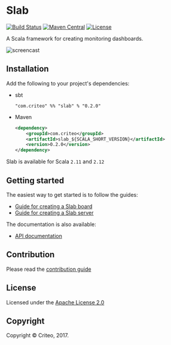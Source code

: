 # Slab

[![Build Status](https://travis-ci.org/criteo/slab.svg?branch=master)](https://travis-ci.org/criteo/slab)
[![Maven Central](https://maven-badges.herokuapp.com/maven-central/com.criteo/slab_2.12/badge.svg)](https://maven-badges.herokuapp.com/maven-central/com.criteo/slab_2.12)
[![License](https://img.shields.io/badge/License-Apache%202.0-blue.svg)](https://opensource.org/licenses/Apache-2.0)


A Scala framework for creating monitoring dashboards.

![screencast](https://criteo.github.io/slab/public/slab.gif)

## Installation

Add the following to your project's dependencies:

- sbt

    `"com.criteo" %% "slab" % "0.2.0"`

- Maven

    ```xml
    <dependency>
        <groupId>com.criteo</groupId>
        <artifactId>slab_${SCALA_SHORT_VERSION}</artifactId>
        <version>0.2.0</version>
    </dependency>
    ```

Slab is available for Scala `2.11` and `2.12`

## Getting started

The easiest way to get started is to follow the guides:
- [Guide for creating a Slab board](https://criteo.github.com/slab/examples/SimpleBoard.scala.html)
- [Guide for creating a Slab server](https://criteo.github.com/slab/examples/Launcher.scala.html)


The documentation is also available:
- [API documentation](https://criteo.github.com/slab/api/com/criteo/slab)

## Contribution

Please read the [contribution guide](/CONTRIBUTING.md)

## License

Licensed under the [Apache License 2.0](/LICENSE)

## Copyright

Copyright © Criteo, 2017.
